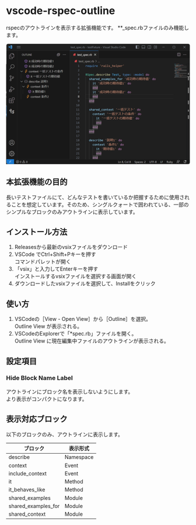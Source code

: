 # vscode-rspec-outline

rspecのアウトラインを表示する拡張機能です。
**_spec.rbファイルのみ機能します。

![screenshot](image/screenshot.png)

## 本拡張機能の目的

長いテストファイルにて、どんなテストを書いているか把握するために使用されることを想定しています。そのため、シングルクォートで囲われている、一部のシンプルなブロックのみアウトラインに表示しています。

## インストール方法

1. Releasesから最新のvsixファイルをダウンロード
2. VSCode でCtrl+Shift+Pキーを押す  
コマンドパレットが開く
3. 「vsix」と入力してEnterキーを押す  
インストールするvsixファイルを選択する画面が開く
4. ダウンロードしたvsixファイルを選択して、Installをクリック

## 使い方

1. VSCodeの［View - Open View］から［Outline］を選択。  
Outline View が表示される。
2. VSCodeのExplorerで「*spec.rb」ファイルを開く。  
Outline View に現在編集中ファイルのアウトラインが表示される。

## 設定項目

### Hide Block Name Label

アウトラインにブロック名を表示しないようにします。  
より表示がコンパクトになります。

## 表示対応ブロック

以下のブロックのみ、アウトラインに表示します。

|ブロック|表示形式|
|---|---|
|describe|Namespace|
|context|Event|
|include_context|Event|
|it|Method|
|it_behaves_like|Method|
|shared_examples|Module|
|shared_examples_for|Module|
|shared_context|Module|
